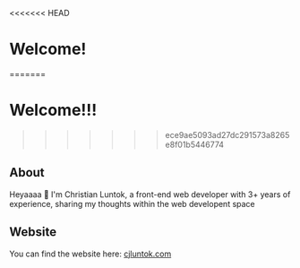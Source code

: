 <<<<<<< HEAD
# Welcome!
=======
# Welcome!!!
>>>>>>> ece9ae5093ad27dc291573a8265e8f01b5446774

## About

Heyaaaa 👋 I'm Christian Luntok, a front-end web developer with 3+ years of experience, sharing my thoughts within the web developent space

## Website

You can find the website here: [cjluntok.com](https://cjluntok.com/)
